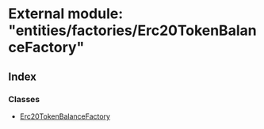 # External module: "entities/factories/Erc20TokenBalanceFactory"

## Index

### Classes

- [Erc20TokenBalanceFactory](../classes/_entities_factories_erc20tokenbalancefactory_.erc20tokenbalancefactory.md)
